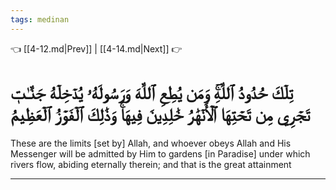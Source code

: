 ```yaml
---
tags: medinan
---
```


👈 [[4-12.md|Prev]] | [[4-14.md|Next]] 👉

# تِلۡكَ حُدُودُ ٱللَّهِۚ وَمَن يُطِعِ ٱللَّهَ وَرَسُولَهُۥ يُدۡخِلۡهُ جَنَّـٰتٖ تَجۡرِي مِن تَحۡتِهَا ٱلۡأَنۡهَٰرُ خَٰلِدِينَ فِيهَاۚ وَذَٰلِكَ ٱلۡفَوۡزُ ٱلۡعَظِيمُ

These are the limits [set by] Allah, and whoever obeys Allah and His Messenger will be admitted by Him to gardens [in Paradise] under which rivers flow, abiding eternally therein; and that is the great attainment

---

